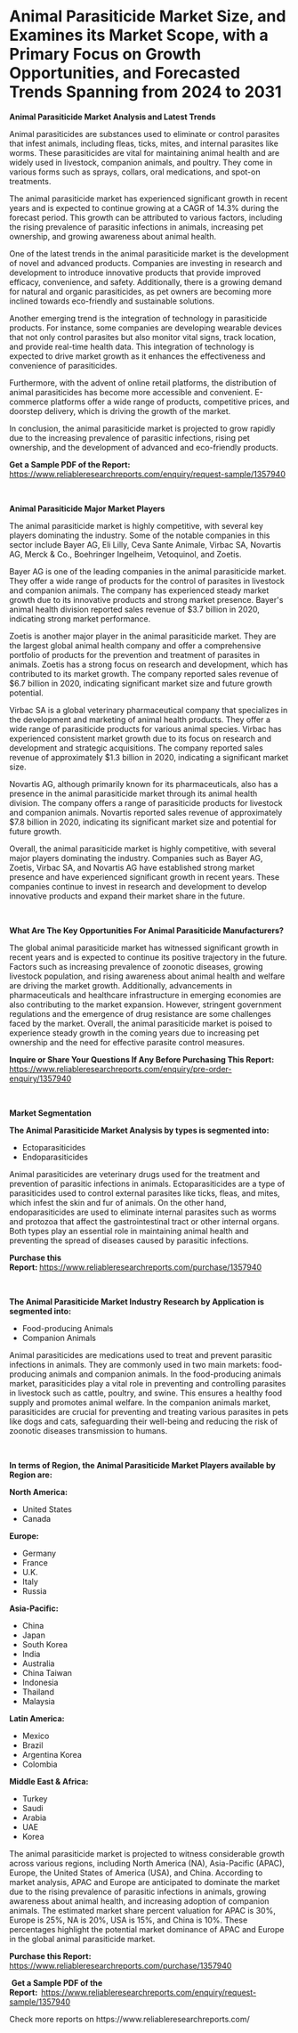 <p><h1>Animal Parasiticide Market Size, and Examines its Market Scope, with a Primary Focus on Growth Opportunities, and Forecasted Trends Spanning from 2024 to 2031</h1></p><p><strong>Animal Parasiticide Market Analysis and Latest Trends</strong></p>
<p><p>Animal parasiticides are substances used to eliminate or control parasites that infest animals, including fleas, ticks, mites, and internal parasites like worms. These parasiticides are vital for maintaining animal health and are widely used in livestock, companion animals, and poultry. They come in various forms such as sprays, collars, oral medications, and spot-on treatments.</p><p>The animal parasiticide market has experienced significant growth in recent years and is expected to continue growing at a CAGR of 14.3% during the forecast period. This growth can be attributed to various factors, including the rising prevalence of parasitic infections in animals, increasing pet ownership, and growing awareness about animal health.</p><p>One of the latest trends in the animal parasiticide market is the development of novel and advanced products. Companies are investing in research and development to introduce innovative products that provide improved efficacy, convenience, and safety. Additionally, there is a growing demand for natural and organic parasiticides, as pet owners are becoming more inclined towards eco-friendly and sustainable solutions.</p><p>Another emerging trend is the integration of technology in parasiticide products. For instance, some companies are developing wearable devices that not only control parasites but also monitor vital signs, track location, and provide real-time health data. This integration of technology is expected to drive market growth as it enhances the effectiveness and convenience of parasiticides.</p><p>Furthermore, with the advent of online retail platforms, the distribution of animal parasiticides has become more accessible and convenient. E-commerce platforms offer a wide range of products, competitive prices, and doorstep delivery, which is driving the growth of the market.</p><p>In conclusion, the animal parasiticide market is projected to grow rapidly due to the increasing prevalence of parasitic infections, rising pet ownership, and the development of advanced and eco-friendly products.</p></p>
<p><strong>Get a Sample PDF of the Report:&nbsp;</strong> <a href="https://www.reliableresearchreports.com/enquiry/request-sample/1357940">https://www.reliableresearchreports.com/enquiry/request-sample/1357940</a></p>
<p>&nbsp;</p>
<p><strong>Animal Parasiticide Major Market Players</strong></p>
<p><p>The animal parasiticide market is highly competitive, with several key players dominating the industry. Some of the notable companies in this sector include Bayer AG, Eli Lilly, Ceva Sante Animale, Virbac SA, Novartis AG, Merck & Co., Boehringer Ingelheim, Vetoquinol, and Zoetis. </p><p>Bayer AG is one of the leading companies in the animal parasiticide market. They offer a wide range of products for the control of parasites in livestock and companion animals. The company has experienced steady market growth due to its innovative products and strong market presence. Bayer's animal health division reported sales revenue of $3.7 billion in 2020, indicating strong market performance.</p><p>Zoetis is another major player in the animal parasiticide market. They are the largest global animal health company and offer a comprehensive portfolio of products for the prevention and treatment of parasites in animals. Zoetis has a strong focus on research and development, which has contributed to its market growth. The company reported sales revenue of $6.7 billion in 2020, indicating significant market size and future growth potential.</p><p>Virbac SA is a global veterinary pharmaceutical company that specializes in the development and marketing of animal health products. They offer a wide range of parasiticide products for various animal species. Virbac has experienced consistent market growth due to its focus on research and development and strategic acquisitions. The company reported sales revenue of approximately $1.3 billion in 2020, indicating a significant market size.</p><p>Novartis AG, although primarily known for its pharmaceuticals, also has a presence in the animal parasiticide market through its animal health division. The company offers a range of parasiticide products for livestock and companion animals. Novartis reported sales revenue of approximately $7.8 billion in 2020, indicating its significant market size and potential for future growth.</p><p>Overall, the animal parasiticide market is highly competitive, with several major players dominating the industry. Companies such as Bayer AG, Zoetis, Virbac SA, and Novartis AG have established strong market presence and have experienced significant growth in recent years. These companies continue to invest in research and development to develop innovative products and expand their market share in the future.</p></p>
<p>&nbsp;</p>
<p><strong>What Are The Key Opportunities For Animal Parasiticide Manufacturers?</strong></p>
<p><p>The global animal parasiticide market has witnessed significant growth in recent years and is expected to continue its positive trajectory in the future. Factors such as increasing prevalence of zoonotic diseases, growing livestock population, and rising awareness about animal health and welfare are driving the market growth. Additionally, advancements in pharmaceuticals and healthcare infrastructure in emerging economies are also contributing to the market expansion. However, stringent government regulations and the emergence of drug resistance are some challenges faced by the market. Overall, the animal parasiticide market is poised to experience steady growth in the coming years due to increasing pet ownership and the need for effective parasite control measures.</p></p>
<p><strong>Inquire or Share Your Questions If Any Before Purchasing This Report:</strong> <a href="https://www.reliableresearchreports.com/enquiry/pre-order-enquiry/1357940">https://www.reliableresearchreports.com/enquiry/pre-order-enquiry/1357940</a></p>
<p>&nbsp;</p>
<p><strong>Market Segmentation</strong></p>
<p><strong>The Animal Parasiticide Market Analysis by types is segmented into:</strong></p>
<p><ul><li>Ectoparasiticides</li><li>Endoparasiticides</li></ul></p>
<p><p>Animal parasiticides are veterinary drugs used for the treatment and prevention of parasitic infections in animals. Ectoparasiticides are a type of parasiticides used to control external parasites like ticks, fleas, and mites, which infest the skin and fur of animals. On the other hand, endoparasiticides are used to eliminate internal parasites such as worms and protozoa that affect the gastrointestinal tract or other internal organs. Both types play an essential role in maintaining animal health and preventing the spread of diseases caused by parasitic infections.</p></p>
<p><strong>Purchase this Report:&nbsp;</strong><a href="https://www.reliableresearchreports.com/purchase/1357940">https://www.reliableresearchreports.com/purchase/1357940</a></p>
<p>&nbsp;</p>
<p><strong>The Animal Parasiticide Market Industry Research by Application is segmented into:</strong></p>
<p><ul><li>Food-producing Animals</li><li>Companion Animals</li></ul></p>
<p><p>Animal parasiticides are medications used to treat and prevent parasitic infections in animals. They are commonly used in two main markets: food-producing animals and companion animals. In the food-producing animals market, parasiticides play a vital role in preventing and controlling parasites in livestock such as cattle, poultry, and swine. This ensures a healthy food supply and promotes animal welfare. In the companion animals market, parasiticides are crucial for preventing and treating various parasites in pets like dogs and cats, safeguarding their well-being and reducing the risk of zoonotic diseases transmission to humans.</p></p>
<p>&nbsp;</p>
<p><strong>In terms of Region, the Animal Parasiticide Market Players available by Region are:</strong></p>
<p>
    <p> <strong> North America: </strong>
        <ul>
            <li>United States</li>
            <li>Canada</li>
        </ul>
        </p> 
    <p> <strong> Europe: </strong>
        <ul>
            <li>Germany</li>
            <li>France</li>
            <li>U.K.</li>
            <li>Italy</li>
            <li>Russia</li>
        </ul>
        </p> 
    <p> <strong> Asia-Pacific: </strong>
        <ul>
            <li>China</li>
            <li>Japan</li>
            <li>South Korea</li>
            <li>India</li>
            <li>Australia</li>
            <li>China Taiwan</li>
            <li>Indonesia</li>
            <li>Thailand</li>
            <li>Malaysia</li>
        </ul>
        </p> 
    <p> <strong> Latin America: </strong>
        <ul>
            <li>Mexico</li>
            <li>Brazil</li>
            <li>Argentina Korea</li>
            <li>Colombia</li>
        </ul>
        </p> 
    <p> <strong> Middle East & Africa: </strong>
        <ul>
            <li>Turkey</li>
            <li>Saudi</li>
            <li>Arabia</li>
            <li>UAE</li>
            <li>Korea</li>
        </ul>
    </p>
    </p>
<p><p>The animal parasiticide market is projected to witness considerable growth across various regions, including North America (NA), Asia-Pacific (APAC), Europe, the United States of America (USA), and China. According to market analysis, APAC and Europe are anticipated to dominate the market due to the rising prevalence of parasitic infections in animals, growing awareness about animal health, and increasing adoption of companion animals. The estimated market share percent valuation for APAC is 30%, Europe is 25%, NA is 20%, USA is 15%, and China is 10%. These percentages highlight the potential market dominance of APAC and Europe in the global animal parasiticide market.</p></p>
<p><strong>Purchase this Report: </strong><a href="https://www.reliableresearchreports.com/purchase/1357940">https://www.reliableresearchreports.com/purchase/1357940</a></p>
<p>&nbsp;<strong>Get a Sample PDF of the Report:&nbsp;&nbsp;</strong><a href="https://www.reliableresearchreports.com/enquiry/request-sample/1357940">https://www.reliableresearchreports.com/enquiry/request-sample/1357940</a></p>
<p><strong></strong></p>
<p>Check more reports on https://www.reliableresearchreports.com/</p>